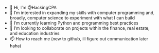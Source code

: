 - 👋 Hi, I’m @HackingCPA
- 👀 I’m interested in expanding my skills with computer programming and, broadly, computer science to experiment with what I can build
- 🌱 I’m currently learning Python and programming best practices
- 💞️ I’m looking to collaborate on projects within the finance, real estate, and education industries
- 📫 How to reach me (new to github, ill figure out communication later haha)

<!---
HackingCPA/HackingCPA is a ✨ special ✨ repository because its `README.md` (this file) appears on your GitHub profile.
You can click the Preview link to take a look at your changes.
--->
